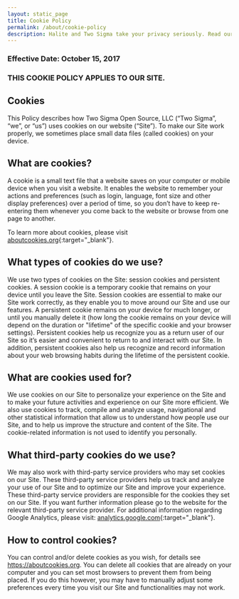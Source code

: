 ```yaml
---
layout: static_page
title: Cookie Policy
permalink: /about/cookie-policy
description: Halite and Two Sigma take your privacy seriously. Read our cookie policy to learn how we treat your passive personal data.
---
```


### Effective Date: October 15, 2017

### THIS COOKIE POLICY APPLIES TO OUR SITE.

## Cookies

This Policy describes how Two Sigma Open Source, LLC (“Two Sigma”, “we”, or “us”) uses cookies on our website (“Site”). To make our Site work properly, we sometimes place small data files (called cookies) on your device. 

## What are cookies? 

A cookie is a small text file that a website saves on your computer or mobile device when you visit a website. It enables the website to remember your actions and preferences (such as login, language, font size and other display preferences) over a period of time, so you don’t have to keep re-entering them whenever you come back to the website or browse from one page to another. 

To learn more about cookies, please visit [aboutcookies.org](https://aboutcookies.org/){:target="_blank"}. 

## What types of cookies do we use?

We use two types of cookies on the Site: session cookies and persistent cookies. A session cookie is a temporary cookie that remains on your device until you leave the Site. Session cookies are essential to make our Site work correctly, as they enable you to move around our Site and use our features. A persistent cookie remains on your device for much longer, or until you manually delete it (how long the cookie remains on your device will depend on the duration or "lifetime" of the specific cookie and your browser settings). Persistent cookies help us recognize you as a return user of our Site so it’s easier and convenient to return to and interact with our Site. In addition, persistent cookies also help us recognize and record information about your web browsing habits during the lifetime of the persistent cookie.

## What are cookies used for?

We use cookies on our Site to personalize your experience on the Site and to make your future activities and experience on our Site more efficient. We also use cookies to track, compile and analyze usage, navigational and other statistical information that allow us to understand how people use our Site, and to help us improve the structure and content of the Site. The cookie-related information is not used to identify you personally. 

## What third-party cookies do we use?

We may also work with third-party service providers who may set cookies on our Site. These third-party service providers help us track and analyze your use of our Site and to optimize our Site and improve your experience. These third-party service providers are responsible for the cookies they set on our Site. If you want further information please go to the website for the relevant third-party service provider. For additional information regarding Google Analytics, please visit: [analytics.google.com](https://analytics.google.com){:target="_blank"}. 

## How to control cookies? 
You can control and/or delete cookies as you wish, for details see https://aboutcookies.org. You can delete all cookies that are already on your computer and you can set most browsers to prevent them from being placed. If you do this however, you may have to manually adjust some preferences every time you visit our Site and functionalities may not work.



